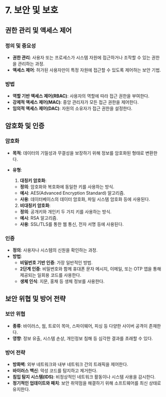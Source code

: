 # 7. 보안 및 보호

## 권한 관리 및 액세스 제어
### **정의 및 중요성**
- **권한 관리**: 사용자 또는 프로세스가 시스템 자원에 접근하거나 조작할 수 있는 권한을 관리하는 과정.
- **액세스 제어**: 허가된 사용자만이 특정 자원에 접근할 수 있도록 제어하는 보안 기법.

### **방법**
- **역할 기반 액세스 제어(RBAC)**: 사용자의 역할에 따라 접근 권한을 부여한다.
- **강제적 액세스 제어(MAC)**: 중앙 관리자가 모든 접근 권한을 제어한다.
- **임의적 액세스 제어(DAC)**: 자원의 소유자가 접근 권한을 설정한다.

## 암호화 및 인증
### **암호화**
- **목적**: 데이터의 기밀성과 무결성을 보장하기 위해 정보를 암호화된 형태로 변환한다.
- **유형**:
  1. **대칭키 암호화**:
   - **정의**: 암호화와 복호화에 동일한 키를 사용하는 방식.
   - **예시**: AES(Advanced Encryption Standard) 알고리즘.
   - **사용**: 데이터베이스의 데이터 암호화, 파일 시스템 암호화 등에 사용된다.

  2. **비대칭키 암호화**:
   - **정의**: 공개키와 개인키 두 가지 키를 사용하는 방식.
   - **예시**: RSA 알고리즘.
   - **사용**: SSL/TLS를 통한 웹 통신, 전자 서명 등에 사용된다.

### **인증**
- **정의**: 사용자나 시스템의 신원을 확인하는 과정.
- **방법**:
  - **비밀번호 기반 인증**: 가장 일반적인 방법.
  - **2단계 인증**: 비밀번호와 함께 휴대폰 문자 메시지, 이메일, 또는 OTP 앱을 통해 제공되는 일회용 코드를 사용한다.
  - **생체 인식**: 지문, 홍채 등 생체 정보를 사용한다.

## 보안 위협 및 방어 전략
### **보안 위협**
- **종류**: 바이러스, 웜, 트로이 목마, 스파이웨어, 피싱 등 다양한 사이버 공격이 존재한다.
- **영향**: 정보 유출, 시스템 손상, 개인정보 침해 등 심각한 결과를 초래할 수 있다.

### **방어 전략**
- **방화벽**: 외부 네트워크와 내부 네트워크 간의 트래픽을 제어한다.
- **바이러스 백신**: 악성 코드를 탐지하고 제거한다.
- **침입 탐지 시스템(IDS)**: 비정상적인 네트워크 활동이나 시스템 사용을 감시한다.
- **정기적인 업데이트와 패치**: 보안 취약점을 해결하기 위해 소프트웨어를 최신 상태로 유지한다.